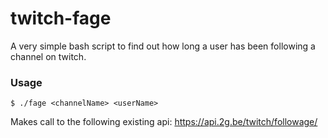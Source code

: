 # twitch-fage

A very simple bash script to find out how long a user has been following a channel on twitch.

### Usage

```
$ ./fage <channelName> <userName>
```

Makes call to the following existing api: https://api.2g.be/twitch/followage/
